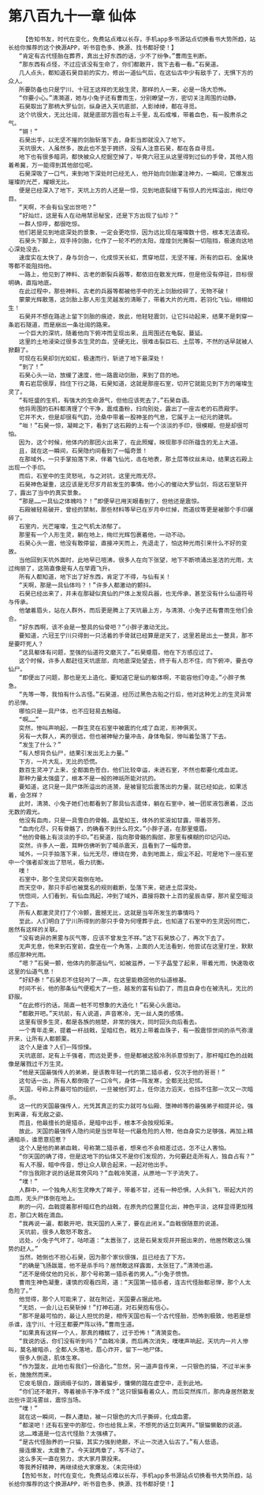 # 第八百九十一章 仙体
        【告知书友，时代在变化，免费站点难以长存，手机app多书源站点切换看书大势所趋，站长给你推荐的这个换源APP，听书音色多、换源、找书都好使！】
       “肯定有古代怪胎在葬界，真出土好东西的话，少不了纷争。”曹雨生判断。
       “那东西有点怪，不过应该没有生命了，你们都散开，我下去看一看。”石昊道。
       几人点头，都知道石昊目前的实力，修出一道仙气后，在这仙古中少有敌手了，无惧下方的众人。
       所要防备也只是宁川、十冠王这样的无敌生灵，那样的人一来，必是一场大恐怖。
       “你要小心。”清漪道，她与小兔子还有曹雨生，分别瞭望一方，密切关注周围的动静。
       石昊取出了那柄大罗仙剑，纵身进入天坑底部，人影绰绰，都在寻觅。
       这个坑很大，无比壮阔，就是底部方圆也有上千里，乱石成堆，带着血色，有一股肃杀之气。
       “锵！”
       石昊出手，以无坚不摧的剑胎斩落下去，身影当即就没入了地下。
       天坑很大，人虽然多，故此也不至于拥挤，没有人注意石昊，都在各自寻觅。
       地下也有很多暗洞，都快被众人挖掘空掉了，毕竟六冠王从这里得到过仙的手骨，其他人抱着希冀，万一能得到其他部位呢。
       石昊深吸了一口气，来到地下深处时已经无人，他开始向剑胎灌注神力，一瞬间，它爆发出璀璨的光芒，耀眼无比。
       便是已经深入了地下，天坑上方的人还是一惊，见到地底裂缝下有惊人的光辉溢出，绚烂夺目。
       “天啊，不会有仙宝出世吧？”
       “好灿烂，这是有人在动用禁忌秘宝，还是下方出现了仙珍？”
       一群人惊呼，都很吃惊。
       他们若是见到地底深处的景象，一定会更吃惊，因为远比现在璀璨数十倍，根本无法直视。
       石昊头下脚上，双手持剑胎，化作了一轮不朽的太阳，煌煌剑光撕裂一切阻挡，极速向这地心深处没去。
       速度实在太快了，身与剑合一，化成惊天长虹，贯穿地层，无坚不摧，所有的巨石、金属块等都不能阻挡他。
       一路上，他见到了神料、古老的断裂兵器等，都依旧在散发光辉，但是他没有停驻，目标很明确，直指地底。
       在此过程中，那些神料、古老的兵器等都被他手中的无上剑胎绞碎了，无物不破！
       蒙蒙光辉散落，这剑胎上那人形生灵越发的清晰了，带着大片的光雨，若羽化飞仙，栩栩如生！
       石昊并不想在路途上留下剑胎的痕迹，故此，他轻轻震剑，让它抖动起来，结果不是刺穿一条岩石隧道，而是崩出一条壮阔的路来。
       一个巨大的深坑，随着他向下俯冲而呈现出来，且周围还在龟裂、蔓延。
       这里的土地浸染过很多古生灵的血，坚硬无比，很难击裂巨石、土层等，不然的话早就被人掀翻了。
       可现在石昊却剑光如虹，极速而行，斩进了地下最深处！
       “到了！”
       石昊心头一动，放缓了速度，他一路震动剑胎，来到了目的地。
       青石岩层很厚，挡住下行之路，石昊知道，这就是那座石室，切开它就能见到下方的璀璨生灵了。
       “有旺盛的生机，有强大的生命源气，但他应该死去了。”石昊自语。
       他将周围的石料都清理了个干净，震成齑粉，扫向别处，露出了一座古老的石质殿宇。
       它并不大，但是却很有气韵，沧桑中带着一股神圣的气息，它属于上一纪元的建筑。
       “咝！”石昊一惊，凝眸之下，看到了这石殿的上有一个淡淡的手印，很模糊，但是却很可怕。
       因为，这个时候，他体内的那团火出来了，在此照耀，映现那手印所蕴含的无上大道。
       且，就在这一瞬间，石昊隐约间看到了一幅奇景！
       在那域外，一只手掌拍落下来，伴着飞仙光，击在地表，那土层等纹丝未动，结果这石殿上出现一个手印。
       而后，石室中的生灵怒吼，与之对抗，这里光雨无尽。
       石昊神色凝重，这应该是无尽岁月前发生的事情。他小心的催动大罗仙剑，将这石室斩开了，露出了当中的真实景象。
       “那是……一具仙之体魄吗？！”即便早已用天眼看到了，但他还是震惊。
       石殿被轻易破开，曾经的禁制，那些材料等早已在岁月中烂掉，而道纹等更是被那个手印碾碎了。
       石室内，光芒璀璨，生之气机太浓郁了。
       那里有一个人形生灵，躺在地上，绚烂光辉包裹着他，一动不动。
       石昊心头一震，他没有敢停留，直接冲天而上，先退走了，怕这种光雨引来什么不好的变故。
       当他回到天坑外面时，此地早已喧沸，很多人在向下张望，地下不断喷涌出圣洁的光雨，太过绚丽了，这简直像是有人在举霞飞升。
       所有人都知道，地下出了好东西，肯定了不得，与仙有关！
       “天啊，那是一具仙体吗？！”许多人都激动的颤抖。
       石昊已经出来了，并未在那疑似真仙的尸体上发现兵器，也无传承，甚至没有什么仙道符号与传承。
       他皱着眉头，站在人群外，而后更是腾上了天坑最上方，与清漪、小兔子还有曹雨生他们会合。
       “好东西啊，该不会是一整具的仙骨吧？”小胖子激动无比。
       要知道，六冠王宁川只得到一只活着的手骨就已经算是逆天了，这里若是出土一整具，那不是要吓死人？
       “这具躯体有问题，至强的仙道符文磨灭了。”石昊蹙眉，他在下方感应过了。
       这个时候，许多人都赶往天坑底部，向地底深处望去，终于有人忍不住，向下俯冲，要去夺仙尸。
       “即便出了问题，那也是无上造化，要知道它是仙的躯体啊，不能容他们夺走。”小胖子焦急。
       “先等一等，我怕有什么古怪。”石昊道，经历过黑色古船之行后，他对这种无上的生灵异常的忌惮。
       哪怕只是一具尸体，也不应轻易去触碰。
       “啊……”
       突然，惨叫声响起，一群生灵在石室中被震的化成了血泥，形神俱灭。
       另有一大群人，离的很远，但也被神秘力量冲击，身体龟裂，惨叫着坠落了下去。
       “发生了什么？”
       “有人想背负仙尸，结果引发出无上力量。”
       下方，一片大乱，无比的恐慌。
       数百生灵冲了上来，全都面色苍白，他们比较幸运，未进石室，不然也都要化成血泥。
       那种力量太强盛了，根本不是一般的神祇所能对抗的。
       要知道，这只是一具尸体所溢出的涟漪，是被冒犯后震荡出的力量，就已经如此，如果活着，会怎样？
       此时，清漪、小兔子她们也都看到了那具仙古遗体，躺在石室中，被一团浆液包裹着，泛出无数的霞光。
       他没有血肉，只是一具雪白的骨骼，晶莹如玉，体外的浆液如甘露，带着芬芳。
       “血肉化尽，只有骨骼了，的确看不到什么符文。”小胖子道，在那里蹙眉。
       “他的骨骼上有淡淡的手印。”石昊道，指向那骨骼的胸部，那里有模糊的印记闪动。
       突然，许多人一震，耳畔仿佛听到了喊杀震天，且看到了一幅奇景。
       域外，一只手拍落下来，仙光无尽，缭绕在旁，击到地面上，烟尘不起，可是地下一座石室中一个强者却发出了怒吼，极力抗衡。
       噗！
       石室中，那个生灵仰天栽倒在地。
       而天空中，那只手却也被莫名的规则截断，坠落下来，砸进土层深处。
       恍惚间，人们看到，有仙血溅起，冲到了域外，直接将数十上百的星辰击穿，那片星空暗淡了下去。
       所有人都激灵灵打了个冷颤，震撼无比，这就是当年所发生的事情吗？
       至此，人们明白了宁川所得到的那只手骨为何埋葬于此，也知道了石室中的生灵因何而亡，居然有这样的关联。
       “没有诡异的黑雾与灰气等，应该不曾发生不祥。”这下石昊放心了，再次下去了。
       无声无息，他来到石室前，盘坐在一个角落，上面的人无法看到，他尝试在这里打坐，默默感应那种光雨。
       “嗯？”石昊一颤，他体内的那道仙气，如被滋养，一下子晶莹了起来，带着光雨，快速吸收这里的仙道气息！
       “好舒泰！”石昊忍不住轻吟了一声，在这里能稳固他的仙道根基。
       时间不长，他的那条仙气便粗大了一些，越发的富有仙韵了，而且自身也在被洗礼，无比的舒服。
       “在此修行的话，简直一桩不可想象的大造化！”石昊心头震动。
       “都散开吧。”天坑前，有人说道，声音寒冷，无一丝人类的感情。
       这里有很多生灵，都是各族的翘楚，非常的强大，同时回头向后看去。
       一个青年走来，提着一杆战戟，呈暗红色，戟刃上带着血珠子，有一股震惊世间的杀气弥漫开来，让所有人都颤栗。
       这个人是谁？人们一阵惊悚。
       天坑底部，足有上千强者，而远处更多，但是都被这股冷冽杀意惊到了，那杆暗红色的战戟像是屠戮过千万生灵。
       “他是天国最强传人的弟弟，是该教年轻一代的第二猎杀者，仅次于他的哥哥！”
       这句话一出，所有人都倒吸了一口冷气，身体一阵发寒，全都无比犯怵。
       天国，号称上界最可怕的组织，一旦被他们盯上，任你法力滔天，也挡不住那一次又一次暗杀。
       这一代的天国最强传人，光凭其真正的实力就可与仙殿、堕神岭等的最强弟子相提并论，强到离谱，有无敌之姿。
       而且，他最擅长的是猎杀，是暗中出手，根本不会按规矩来。
       故此，天国的最强传人隐约间是当世年轻一代最危险的人物，他自身实力足够强，再加上精通暗杀，谁愿意招惹？
       这个人是他的弟弟血戟，号称第二猎杀者，想来也不会相差过远，怎不让人害怕。
       “你天国的确了得，但是这地下的仙体又不是你们发现的，为何要赶走所有人，独自占有？”
       有人不服，暗中传音，想让众人联合起来，一起对他出手。
       “你当我刚才说的话是耳旁风吗？”血戟冷笑道，从原地一下子消失了。
       “噗！”
       人群中，一个独角人形生灵睁大了眸子，带着不甘，还有一种恐惧，人头斜飞，带起大片的血雨，无头尸体倒在地上。
       刷的一闪，血戟提着那杆暗红色的战戟，在原先的位置显化出，神色平淡，这样显得更加残忍，那口大戟在滴血。
       “我再说一遍，都散开吧，我天国的人来了，要在此闭关。”血戟很随意的说道。
       天坑前，很多人敢怒不敢言。
       远处，小兔子气坏了，咕哝道：“太嚣张了，这是石昊发现并开掘出来的，他居然敢这么强势的赶人。”
       当然，她倒也不担心石昊，因为那个家伙很强，且已经去了下方。
       “的确是飞扬跋扈，他不是杀手吗？居然敢这样露面，太张狂了。”清漪也道。
       “还不是倚仗他的兄长，那个号称第一猎杀者的男人。”小兔子愤愤。
       曹雨生神色凝重，谨慎的观看四周，道：“天国第一猎杀者，连古代怪胎都忌惮，那个人太危险了。”
       他觉得，那个人可能来了，就在附近，天国要占据此地。
       “无妨，一会儿让石昊斩掉！”打神石道，对石昊抱有信心。
       “那不是最可怕的，最让人担忧的是，相传天国也有一个古代怪胎，恐怖到极致，他若是想杀谁，连宁川、十冠王都要严阵以待。”曹雨生道。
       “如果真有这样一个人，那真的糟糕了，过于恐怖！”清漪变色。
       “我说的话，你们没有听到吗？”血戟冷漠，而后再次消失，噗噗声响起，天坑内一片人惨叫，莫名被暗杀，全都人头落地，眉心炸开，留下一地尸体。
       很多人倒退，肌体生寒。
       “作为盟友，此地也有我们一份造化。”忽然，另一道声音传来，一只银色的猫，不过半米多长，施施然而来。
       它皮毛银白，跟绸缎子似的，踱着猫步，慵懒的踏在虚空中，走到此地。
       “你们还不散开，等着被杀干净不成？”这只银猫看着众人，而后突然挥爪，那肉身居然散发出些许混沌雾丝，震惊当场。
       “噗！”
       就在这一瞬间，一群人遭劫，被一只银色的大爪子撕碎，化成血雾。
       “都滚吧！还有石室中的那位，你也给我上来，不想死的话立刻离开。”银猫懒散的说道。
       这……难道是一位古代怪胎？太强横了。
       “是古代怪胎养的一只猫，其实力强到绝巅，不止一次进入仙古了。”有人低语。
       接连爆发，太疲惫了。今天就两章了，写不动了。
       这么多天一直在努力，求大家月票投来。
       等我养好精神，再继续给大家爆发。（未完待续）
       【告知书友，时代在变化，免费站点难以长存，手机app多书源站点切换看书大势所趋，站长给你推荐的这个换源APP，听书音色多、换源、找书都好使！】